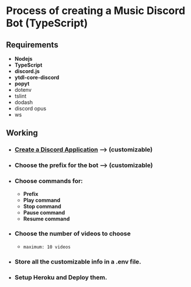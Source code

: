 # Process of creating a Music Discord Bot (TypeScript)

## Requirements
- **Nodejs**
- **TypeScript**
- **discord.js**
- **ytdl-core-discord**
- **popyt**
- dotenv
- tslint
- dodash
- discord opus
- ws

## Working
- ### [Create a Discord Application](https://discordpy.readthedocs.io/en/latest/discord.html) ⟶ (customizable)
- ### Choose the prefix for the bot ⟶ (customizable)
- ### Choose commands for:
    - **Prefix**
    - **Play command**
    - **Stop command**
    - **Pause command**
    - **Resume command**
- ### Choose the number of videos to choose
    - ``maximum: 10 videos``
- ### Store all the customizable info in a .env file.
- ### Setup Heroku and Deploy them.
